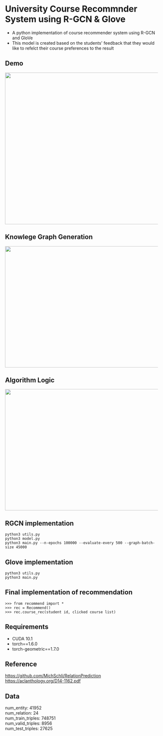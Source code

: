 # University Course Recommnder System using R-GCN & Glove

* A python implementation of course recommender system using R-GCN and GloVe
* This model is created based on the students' feedback that they would like to refelct their course preferences to the result


## Demo
<img src="https://github.com/Jennie1021/RGCN-GLOVE_course_recommender/blob/main/img/AI%EC%84%A0%EB%B0%B0_%EA%B5%90%EC%96%91%EC%B6%94%EC%B2%9C.gif?raw=true" width="650" height="500"/>



## Knowlege Graph Generation
<img src="https://github.com/Jennie1021/RGCN-GLOVE_course_recommender/blob/main/img/KG.png?raw=true" width="650" height="400"/>

## Algorithm Logic
<img src="https://github.com/Jennie1021/RGCN-GLOVE_course_recommender/blob/main/img/RGCN_GloVe_Course_Recommender_Logic.jpg?raw=true" width="650" height="400"/>


## RGCN implementation
```
python3 utils.py
python3 model.py
python3 main.py --n-epochs 100000 --evaluate-every 500 --graph-batch-size 45000
```

## Glove implementation
```
python3 utils.py
python3 main.py
```

## Final implementation of recommendation 
```
>>> from recommend import *
>>> rec = Recommend()
>>> rec.course_rec(student id, clicked course list)
```


## Requirements
* CUDA 10.1
* torch==1.6.0
* torch-geometric==1.7.0

## Reference
https://github.com/MichSchli/RelationPrediction   
https://aclanthology.org/D14-1162.pdf

## Data
num_entity: 41952   
num_relation: 24   
num_train_triples: 748751   
num_valid_triples: 8956   
num_test_triples: 27625   
